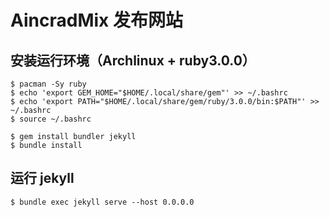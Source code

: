 # AincradMix 发布网站

## 安装运行环境（Archlinux + ruby3.0.0）

```shell
$ pacman -Sy ruby
$ echo 'export GEM_HOME="$HOME/.local/share/gem"' >> ~/.bashrc
$ echo 'export PATH="$HOME/.local/share/gem/ruby/3.0.0/bin:$PATH"' >> ~/.bashrc
$ source ~/.bashrc
```

```shell
$ gem install bundler jekyll
$ bundle install
```

## 运行 jekyll

```shell
$ bundle exec jekyll serve --host 0.0.0.0
```
